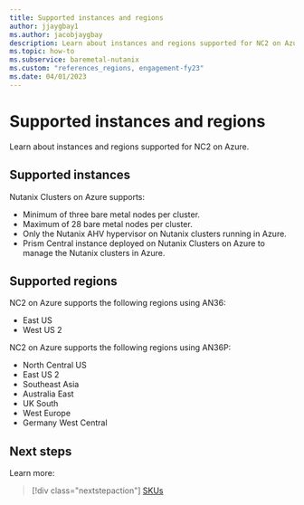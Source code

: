 ```yaml
---
title: Supported instances and regions
author: jjaygbay1
ms.author: jacobjaygbay
description: Learn about instances and regions supported for NC2 on Azure.
ms.topic: how-to
ms.subservice: baremetal-nutanix
ms.custom: "references_regions, engagement-fy23" 
ms.date: 04/01/2023
---
```


# Supported instances and regions

Learn about instances and regions supported for NC2 on Azure.

## Supported instances

Nutanix Clusters on Azure supports:

* Minimum of three bare metal nodes per cluster.
* Maximum of 28 bare metal nodes per cluster.
* Only the Nutanix AHV hypervisor on Nutanix clusters running in Azure.
* Prism Central instance deployed on Nutanix Clusters on Azure to manage the Nutanix clusters in Azure.

## Supported regions

NC2 on Azure supports the following regions using AN36:

* East US
* West US 2

NC2 on Azure supports the following regions using AN36P:

* North Central US
* East US 2
* Southeast Asia
* Australia East
* UK South
* West Europe
* Germany West Central

## Next steps

Learn more:

> [!div class="nextstepaction"]
> [SKUs](skus.md)
